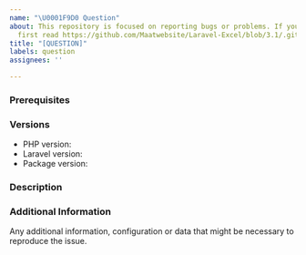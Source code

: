 ```yaml
---
name: "\U0001F9D0 Question"
about: This repository is focused on reporting bugs or problems. If you need help,
  first read https://github.com/Maatwebsite/Laravel-Excel/blob/3.1/.github/SUPPORT.md
title: "[QUESTION]"
labels: question
assignees: ''

---
```


<!--

PLEASE READ: FILLING IN THE TEMPLATE IS REQUIRED!
Issues that do not include enough information might not be picked up.
Issues that have not been filled in using the issue template will be closed.

Have you read Laravel-Excel's 
contributing guidelines (https://laravel-excel.maatwebsite.nl/docs/3.1/getting-started/contributing)
and Code Of Conduct (https://github.com/Maatwebsite/Laravel-Excel/blob/3.1/CODE_OF_CONDUCT.md)?
By filing an Issue, you are expected to comply with it, including treating everyone with respect.

Please prefix your issue with [QUESTION].

-->

### Prerequisites

### Versions

<!-- Please be as exact and complete as possible when proving version numbers -->

* PHP version: <!-- put your FULL (including patch number) PHP version here -->
* Laravel version: <!-- put your FULL (including patch number) Laravel version here -->
* Package version: <!-- put FULL (including patch number) Laravel Excel package version here -->

### Description

<!-- Describe your questions -->

### Additional Information

Any additional information, configuration or data that might be necessary to reproduce the issue.

